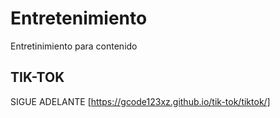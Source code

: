 # Entretenimiento
Entretinimiento para contenido

## TIK-TOK
SIGUE ADELANTE [https://gcode123xz.github.io/tik-tok/tiktok/]